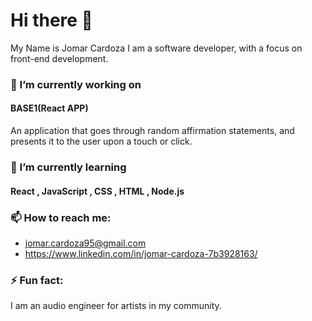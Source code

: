# Hi there 👋

My Name is Jomar Cardoza I am a software developer, with a focus on front-end development.

### 🔭 I’m currently working on 
#### BASE1(React APP)
An application that goes through random affirmation statements, and presents it to the user upon a touch or click.

### 🌱 I’m currently learning

#### React , JavaScript , CSS , HTML , Node.js

### 📫 How to reach me:
- jomar.cardoza95@gmail.com
- https://www.linkedin.com/in/jomar-cardoza-7b3928163/

### ⚡ Fun fact: 
I am an audio engineer for artists in my community.
